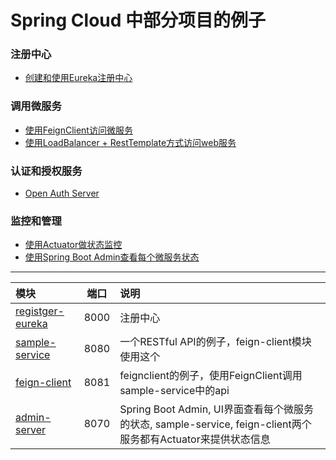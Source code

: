 Spring Cloud 中部分项目的例子
============================

### 注册中心
* [创建和使用Eureka注册中心](./register-eureka)

### 调用微服务
* [使用FeignClient访问微服务](./feign-client)
* [使用LoadBalancer + RestTemplate方式访问web服务](./loadbalancer-resttemplate.md)

### 认证和授权服务
* [Open Auth Server](../oauth2-server)

### 监控和管理
* [使用Actuator做状态监控](./actuator.md)
* [使用Spring Boot Admin查看每个微服务状态](./admin-server)



----
模块 | 端口 | 说明 |
|:------------ |:--:|:--------------- |
|[registger-eureka](./register-eureka) | 8000 |注册中心 |
|[sample-service](./sample-service) | 8080 |一个RESTful API的例子，feign-client模块使用这个|
|[feign-client](./feign-client) | 8081 |feignclient的例子，使用FeignClient调用sample-service中的api|
|[admin-server](./admin-server)| 8070 |Spring Boot Admin, UI界面查看每个微服务的状态, sample-service, feign-client两个服务都有Actuator来提供状态信息 |
